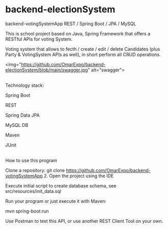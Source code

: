 # backend-electionSystem


backend-votingSystemApp
REST / Spring Boot / JPA / MySQL

This is school project based on Java, Spring Framework that offers a RESTful APIs for voting System.

Voting system that allows to fecth / create / edit / delete Candidates (plus Party & VotingSystem APIs as well), in short perform all CRUD operations.

<img="https://github.com/OmarExpo/backend-electionSystem/blob/main/swagger.jpg" alt="swagger"> 

<br/>
Technology stack:

Spring Boot 

REST 

Spring Data JPA 

MySQL DB 

Maven 

JUnit

<br/>
How to use this program
<br/>

Clone a repository: git clone https://github.com/OmarExpo/backend-votingSystemApp 2. Open the project using the IDE

Execute initial script to create database schema, see src/resources/init_data.sql

Run your program or just execute it with Maven:

mvn spring-boot:run

Use Postman to test this API, or use another REST Client Tool on your own.
